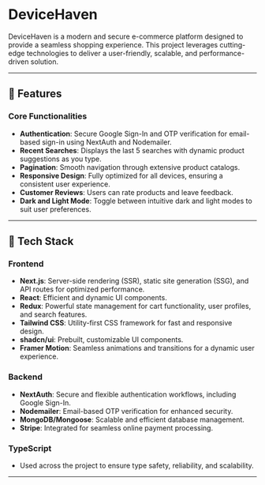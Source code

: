 # DeviceHaven  

DeviceHaven is a modern and secure e-commerce platform designed to provide a seamless shopping experience. This project leverages cutting-edge technologies to deliver a user-friendly, scalable, and performance-driven solution.  

---

## 🌟 Features  

### Core Functionalities  
- **Authentication**: Secure Google Sign-In and OTP verification for email-based sign-in using NextAuth and Nodemailer.  
- **Recent Searches**: Displays the last 5 searches with dynamic product suggestions as you type.  
- **Pagination**: Smooth navigation through extensive product catalogs.  
- **Responsive Design**: Fully optimized for all devices, ensuring a consistent user experience.  
- **Customer Reviews**: Users can rate products and leave feedback.  
- **Dark and Light Mode**: Toggle between intuitive dark and light modes to suit user preferences.  

---

## 🔧 Tech Stack  

### Frontend  
- **Next.js**: Server-side rendering (SSR), static site generation (SSG), and API routes for optimized performance.  
- **React**: Efficient and dynamic UI components.  
- **Redux**: Powerful state management for cart functionality, user profiles, and search features.  
- **Tailwind CSS**: Utility-first CSS framework for fast and responsive design.  
- **shadcn/ui**: Prebuilt, customizable UI components.  
- **Framer Motion**: Seamless animations and transitions for a dynamic user experience.  

### Backend  
- **NextAuth**: Secure and flexible authentication workflows, including Google Sign-In.  
- **Nodemailer**: Email-based OTP verification for enhanced security.  
- **MongoDB/Mongoose**: Scalable and efficient database management.  
- **Stripe**: Integrated for seamless online payment processing.  

### TypeScript  
- Used across the project to ensure type safety, reliability, and scalability.  

---
